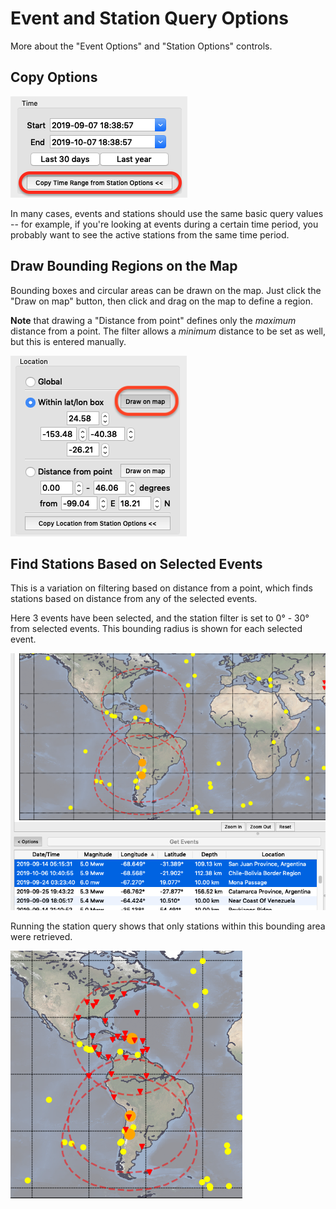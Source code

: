 # Event and Station Query Options

More about the "Event Options" and "Station Options" controls.

## Copy Options

![Copy Options](CopyOptions.png)

In many cases, events and stations should use the same basic query values -- for example, if you're looking at events during a certain time period, you probably want to see the active stations from the same time period.

## Draw Bounding Regions on the Map

Bounding boxes and circular areas can be drawn on the map. Just click the "Draw on map" button, then click and drag on the map to define a region.

**Note** that drawing a "Distance from point" defines only the *maximum* distance from a point. The filter allows a *minimum* distance to be set as well, but this is entered manually.

![Draw on Map](DrawOnMap.png)

## Find Stations Based on Selected Events

This is a variation on filtering based on distance from a point, which finds stations based on distance from any of the selected events.

Here 3 events have been selected, and the station filter is set to 0&deg; - 30&deg; from selected events. This bounding radius is shown for each selected event.

![Station Query Based on Selected Events](DistanceFromEvents.png)

Running the station query shows that only stations within this bounding area were retrieved.

![Completed Station Query Based on Selected Events](DistanceFromEvents2.png)
